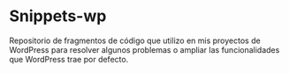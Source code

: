 # Snippets-wp
Repositorio de fragmentos de código que utilizo en mis proyectos de WordPress para resolver algunos problemas o ampliar las funcionalidades que WordPress trae por defecto.
